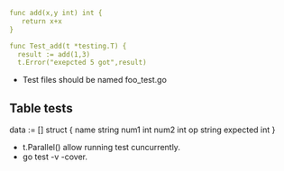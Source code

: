 ```yaml
func add(x,y int) int {
   return x+x 
}

func Test_add(t *testing.T) {
  result := add(1,3)
  t.Error("exepcted 5 got",result)

```

- Test files should be named foo_test.go

## Table tests
data := [] struct {
    name string
    num1 int
    num2 int
    op   string
    expected int
}

- t.Parallel() allow running test cuncurrently.
- go test -v -cover.

